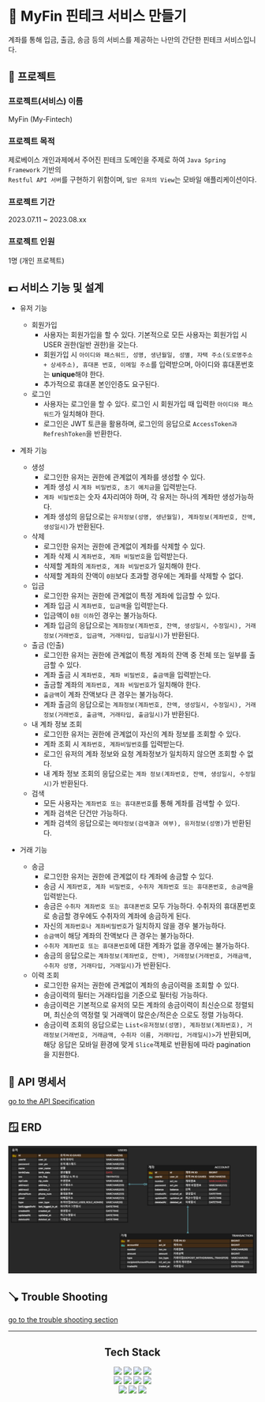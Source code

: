 # 🏦 MyFin 핀테크 서비스 만들기
계좌를 통해 입금, 출금, 송금 등의 서비스를 제공하는 나만의 간단한 핀테크 서비스입니다. 

## 🏢 프로젝트
### 프로젝트(서비스) 이름
MyFin (My-Fintech)
### 프로젝트 목적
제로베이스 개인과제에서 주어진 핀테크 도메인을 주제로 하여 `Java Spring Framework` 기반의  
`Restful API 서버`를 구현하기 위함이며, `일반 유저의 View`는 모바일 애플리케이션이다.

### 프로젝트 기간
2023.07.11 ~ 2023.08.xx

### 프로젝트 인원
1명 (개인 프로젝트)

## 💵 서비스 기능 및 설계
- 유저 기능
  - 회원가입
    - 사용자는 회원가입을 할 수 있다. 기본적으로 모든 사용자는 회원가입 시 USER 권한(일반 권한)을 갖는다.
    - 회원가입 시 `아이디와 패스워드, 성명, 생년월일, 성별, 자택 주소(도로명주소 + 상세주소), 휴대폰 번호, 이메일 주소`를 입력받으며, 아이디와 휴대폰번호는 **unique**해야 한다.
    - 추가적으로 휴대폰 본인인증도 요구된다.  
  - 로그인
    - 사용자는 로그인을 할 수 있다. 로그인 시 회원가입 때 입력한 `아이디와 패스워드`가 일치해야 한다.
    - 로그인은 JWT 토큰을 활용하며, 로그인의 응답으로 `AccessToken과 RefreshToken`을 반환한다.


- 계좌 기능
  - 생성
    - 로그인한 유저는 권한에 관계없이 계좌를 생성할 수 있다.
    - 계좌 생성 시 `계좌 비밀번호, 초기 예치금`을 입력받는다.
    - `계좌 비밀번호`는 숫자 4자리여야 하며, 각 유저는 하나의 계좌만 생성가능하다.
    - 계좌 생성의 응답으로는 `유저정보(성명, 생년월일), 계좌정보(계좌번호, 잔액, 생성일시)`가 반환된다.
  - 삭제
    - 로그인한 유저는 권한에 관계없이 계좌를 삭제할 수 있다.
    - 계좌 삭제 시 `계좌번호, 계좌 비밀번호`을 입력받는다.
    - 삭제할 계좌의 `계좌번호, 계좌 비밀번호`가 일치해야 한다.
    - 삭제할 계좌의 잔액이 `0원`보다 초과할 경우에는 계좌를 삭제할 수 없다.
  - 입금
    - 로그인한 유저는 권한에 관계없이 특정 계좌에 입금할 수 있다.
    - 계좌 입금 시 `계좌번호, 입금액`을 입력받는다.
    - 입금액이 `0원 이하`인 경우는 불가능하다.
    - 계좌 입금의 응답으로는 `계좌정보(계좌번호, 잔액, 생성일시, 수정일시), 거래정보(거래번호, 입금액, 거래타입, 입금일시)`가 반환된다.
  - 출금 (인출)
    - 로그인한 유저는 권한에 관계없이 특정 계좌의 잔액 중 전체 또는 일부를 출금할 수 있다.
    - 계좌 출금 시 `계좌번호, 계좌 비밀번호, 출금액`을 입력받는다.
    - 출금할 계좌의 `계좌번호, 계좌 비밀번호`가 일치해야 한다.
    - `출금액`이 계좌 잔액보다 큰 경우는 불가능하다.
    - 계좌 출금의 응답으로는 `계좌정보(계좌번호, 잔액, 생성일시, 수정일시), 거래정보(거래번호, 출금액, 거래타입, 출금일시)`가 반환된다.
  - 내 계좌 정보 조회
    - 로그인한 유저는 권한에 관계없이 자신의 계좌 정보를 조회할 수 있다.
    - 계좌 조회 시 `계좌번호, 계좌비밀번호`를 입력받는다.
    - 로그인 유저의 계좌 정보와 요청 계좌정보가 일치하지 않으면 조회할 수 없다.
    - 내 계좌 정보 조회의 응답으로는 `계좌 정보(계좌번호, 잔액, 생성일시, 수정일시)`가 반환된다.
  - 검색
    - 모든 사용자는 `계좌번호 또는 휴대폰번호`를 통해 계좌를 검색할 수 있다.
    - 계좌 검색은 단건만 가능하다.
    - 계좌 검색의 응답으로는 `메타정보(검색결과 여부), 유저정보(성명)`가 반환된다.


- 거래 기능
  - 송금
    - 로그인한 유저는 권한에 관계없이 타 계좌에 송금할 수 있다.
    - 송금 시 `계좌번호, 계좌 비밀번호, 수취자 계좌번호 또는 휴대폰번호, 송금액`을 입력받는다.
    - 송금은 `수취자 계좌번호 또는 휴대폰번호` 모두 가능하다. 수취자의 휴대폰번호로 송금할 경우에도 수취자의 계좌에 송금하게 된다.
    - 자신의 `계좌번호나 계좌비밀번호`가 일치하지 않을 경우 불가능하다.
    - `송금액`이 해당 계좌의 잔액보다 큰 경우는 불가능하다.
    - `수취자 계좌번호 또는 휴대폰번호`에 대한 계좌가 없을 경우에는 불가능하다.
    - 송금의 응답으로는 `계좌정보(계좌번호, 잔액), 거래정보(거래번호, 거래금액, 수취자 성명, 거래타입, 거래일시)`가 반환된다.
  - 이력 조회
    - 로그인한 유저는 권한에 관계없이 계좌의 송금이력을 조회할 수 있다.
    - 송금이력의 필터는 거래타입을 기준으로 필터링 가능하다.
    - 송금이력은 기본적으로 유저의 모든 계좌의 송금이력이 최신순으로 정렬되며, 최신순의 역정렬 및 거래액이 많은순/적은순 으로도 정렬 가능하다.
    - 송금이력 조회의 응답으로는 `List<유저정보(성명), 계좌정보(계좌번호), 거래정보(거래번호, 거래금액, 수취자 이름, 거래타입, 거래일시)>`가 반환되며, 해당 응답은 모바일 환경에 맞게 `Slice`객체로 반환됨에 따라 pagination 을 지원한다.

## 📃 API 명세서
[go to the API Specification](docs/API_Specification.md)

## 🪟 ERD
![ERD](docs/img/MyFin-ERD.png)

## 🪠 Trouble Shooting
[go to the trouble shooting section](docs/Trouble_Shooting.md)

***

<div align=center style="flex-direction: column">
  <h2>Tech Stack</h2>
  <div class="img-container-1">
    <img src="https://img.shields.io/badge/java_JDK17-007396?style=for-the-badge&logo=java&logoColor=white"> 
    <img src="https://img.shields.io/badge/gradle-02303A?style=for-the-badge&logo=gradle&logoColor=white"> 
    <img src="https://img.shields.io/badge/spring_boot_3-6DB33F?style=for-the-badge&logo=springboot&logoColor=white"> 
    <img src="https://img.shields.io/badge/spring_security-6DB33F?style=for-the-badge&logo=springsecurity&logoColor=white">
  </div>
  <div class="img-container-2">
    <img src="https://img.shields.io/badge/docker-2496ED?style=for-the-badge&logo=docker&logoColor=white"> 
    <img src="https://img.shields.io/badge/maria_db-1F305F?style=for-the-badge&logo=mariaDB&logoColor=white"> 
    <img src="https://img.shields.io/badge/amazon_aws-232F3E?style=for-the-badge&logo=amazonaws&logoColor=white">
    <img src="https://img.shields.io/badge/amazon_ec2-FF9900?style=for-the-badge&logo=amazonec2&logoColor=white">
  </div>
  <div class="img-container-3">
    <img src="https://img.shields.io/badge/git-F05032?style=for-the-badge&logo=git&logoColor=white">
    <img src="https://img.shields.io/badge/github-181717?style=for-the-badge&logo=github&logoColor=white">
    <img src="https://img.shields.io/badge/postman-FF6C37?style=for-the-badge&logo=postman&logoColor=white">
  </div>
</div>

